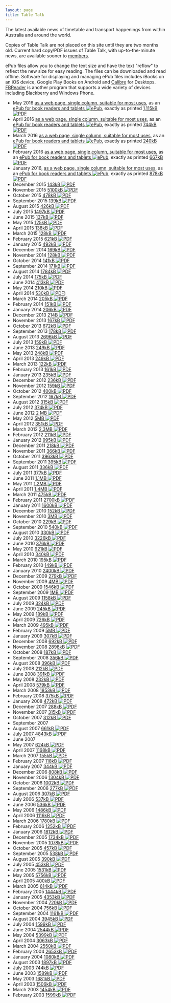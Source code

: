 ```yaml
---
layout: page
title: Table Talk
---
```

The latest available news of timetable and transport happenings from within Australia and around the world.

Copies of Table Talk are not placed on this site until they are two months old. Current hard copy/PDF issues of Table Talk, with up-to-the-minute news, are available sooner to [members](membship.html#membership).

ePub files allow you to change the text size and have the text "reflow" to reflect the new size for easy reading. The files can be downloaded and read offline. Software for displaying and managing ePub files includes iBooks on an iOS device, Google Play Books on Android and [Calibre](http://calibre-ebook.com) for Desktops. [FBReader](https://fbreader.org) is another program that supports a wide variety of devices including Blackberry and Windows Phone.

* May 2016 [as a web page, single column, suitable for most uses](ttalk201605.html),
as an [ePub for book readers and tablets ![ePub](epubicon.svg)](ttalk201605.epub), exactly as printed [1,115kB ![PDF](pdficon.svg)](http://cdnb.austta.org.au/tabletalk201605issue.pdf)
* April 2016 [as a web page, single column, suitable for most uses](ttalk201604.html),
as an [ePub for book readers and tablets ![ePub](epubicon.svg)](ttalk201604.epub), exactly as printed [744kB ![PDF](pdficon.svg)](http://cdnb.austta.org.au/tabletalk201604issue.pdf)
* March 2016 [as a web page, single column, suitable for most uses](ttalk201603.html),
as an [ePub for book readers and tablets ![ePub](epubicon.svg)](ttalk201603.epub), exactly as printed [240kB ![PDF](pdficon.svg)](http://cdnb.austta.org.au/tabletalk201603issue.pdf)
* February 2016 [as a web page, single column, suitable for most uses](ttalk201602.html),
as an [ePub for book readers and tablets ![ePub](epubicon.svg)](ttalk201602.epub), exactly as printed [667kB ![PDF](pdficon.svg)](http://cdnb.austta.org.au/tabletalk201602issue.pdf)
* January 2016, [as a web page, single column, suitable for most uses](ttalk201601.html),
as an [ePub for book readers and tablets ![ePub](epubicon.svg)](ttalk201601.epub), exactly as printed
[878kB ![PDF](pdficon.svg)](http://cdnb.austta.org.au/tabletalk201601issue.pdf)
* December 2015 [143kB ![PDF](pdficon.svg)](http://cdnb.austta.org.au/tabletalk201512issue.pdf)
* November 2015 [5100kB ![PDF](pdficon.svg)](http://cdnb.austta.org.au/tabletalk201511issue.pdf)
* October 2015 [478kB ![PDF](pdficon.svg)](http://cdnb.austta.org.au/tabletalk201510issue.pdf)
* September 2015 [139kB ![PDF](pdficon.svg)](http://cdnb.austta.org.au/tabletalk201509issue.pdf)
* August 2015 [426kB ![PDF](pdficon.svg)](http://cdnb.austta.org.au/tabletalk201508issue.pdf)
* July 2015 [1497kB ![PDF](pdficon.svg)](http://cdnb.austta.org.au/tabletalk201507issue.pdf)
* June 2015 [137kB ![PDF](pdficon.svg)](http://cdnb.austta.org.au/tabletalk201506issue.pdf)
* May 2015 [125kB ![PDF](pdficon.svg)](http://cdnb.austta.org.au/tabletalk20060issue.pdf)
* April 2015 [138kB ![PDF](pdficon.svg)](http://cdnb.austta.org.au/tabletalk201504issue.pdf)
* March 2015 [128kB ![PDF](pdficon.svg)](http://cdnb.austta.org.au/tabletalk201503issue.pdf)
* February 2015 [621kB ![PDF](pdficon.svg)](http://cdnb.austta.org.au/tabletalk201602issue.pdf)
* January 2015 [492kB ![PDF](pdficon.svg)](http://cdnb.austta.org.au/tabletalk201601issue.pdf)
* December 2014 [169kB ![PDF](pdficon.svg)](http://cdnb.austta.org.au/tabletalk201412issue.pdf)
* November 2014 [128kB ![PDF](pdficon.svg)](http://cdnb.austta.org.au/tabletalk201411issue.pdf)
* October 2014 [141kB ![PDF](pdficon.svg)](http://cdnb.austta.org.au/tabletalk201410issue.pdf)
* September 2014 [171kB ![PDF](pdficon.svg)](http://cdnb.austta.org.au/tabletalk201409issue.pdf)
* August 2014 [1784kB ![PDF](pdficon.svg)](http://cdnb.austta.org.au/tabletalk201408issue.pdf)
* July 2014 [175kB ![PDF](pdficon.svg)](http://cdnb.austta.org.au/tabletalk201407issue.pdf)
* June 2014 [413kB ![PDF](pdficon.svg)](http://cdnb.austta.org.au/tabletalk201406issue.pdf)
* May 2014 [210kB ![PDF](pdficon.svg)](http://cdnb.austta.org.au/tabletalk201405issue.pdf)
* April 2014 [530kB ![PDF](pdficon.svg)](http://cdnb.austta.org.au/tabletalk201404issue.pdf))
* March 2014 [205kB ![PDF](pdficon.svg)](http://cdnb.austta.org.au/tabletalk201403issue.pdf)
* February 2014 [151kB ![PDF](pdficon.svg)](http://cdnb.austta.org.au/tabletalk201402issue.pdf)
* January 2014 [206kB ![PDF](pdficon.svg)](http://cdnb.austta.org.au/tabletalk201401issue.pdf)
* December 2013 [214B ![PDF](pdficon.svg)](http://cdnb.austta.org.au/tabletalk201312issue.pdf)
* November 2013 [167kB ![PDF](pdficon.svg)](http://cdnb.austta.org.au/tabletalk201311issue.pdf)
* October 2013 [672kB ![PDF](pdficon.svg)](http://cdnb.austta.org.au/tabletalk201310issue.pdf)
* September 2013 [178kB ![PDF](pdficon.svg)](http://cdnb.austta.org.au/tabletalk201309issue.pdf)
* August 2013 [2696kB ![PDF](pdficon.svg)](http://cdnb.austta.org.au/tabletalk201308issue.pdf)
* July 2013 [159kB ![PDF](pdficon.svg)](http://cdnb.austta.org.au/tabletalk201307issue.pdf)
* June 2013 [249kB ![PDF](pdficon.svg)](http://cdnb.austta.org.au/tabletalk201306issue.pdf)
* May 2013 [248kB ![PDF](pdficon.svg)](http://cdnb.austta.org.au/tabletalk201305issue.pdf)
* April 2013 [249kB ![PDF](pdficon.svg)](http://cdnb.austta.org.au/tabletalk201304issue.pdf)
* March 2013 [122kB ![PDF](pdficon.svg)](http://cdnb.austta.org.au/tabletalk201303issue.pdf)
* February 2013 [161kB ![PDF](pdficon.svg)](http://cdnb.austta.org.au/tabletalk2016302issue.pdf)
* January 2013 [235kB ![PDF](pdficon.svg)](http://cdnb.austta.org.au/tabletalk201301issue.pdf)
* December 2012 [236kB ![PDF](pdficon.svg)](http://cdnb.austta.org.au/tabletalk201212issue.pdf)
*  November 2012 [159kB ![PDF](pdficon.svg)](http://cdnb.austta.org.au/tabletalk201211issue.pdf)
* October 2012 [400kB ![PDF](pdficon.svg)](http://cdnb.austta.org.au/tabletalk201210issue.pdf)
* September 2012 [167kB ![PDF](pdficon.svg)](http://cdnb.austta.org.au/tabletalk201209issue.pdf)
* August 2012 [315kB ![PDF](pdficon.svg)](http://cdnb.austta.org.au/tabletalk201208issue.pdf)
* July 2012 [374kB ![PDF](pdficon.svg)](http://cdnb.austta.org.au/tabletalk201207issue.pdf)
* June 2012 [2 MB ![PDF](pdficon.svg)](http://cdnb.austta.org.au/tabletalk201206issue.pdf)
* May 2012 [5MB ![PDF](pdficon.svg)](http://cdnb.austta.org.au/tabletalk201205issue.pdf)
* April 2012 [351kB ![PDF](pdficon.svg)](http://cdnb.austta.org.au/tabletalk201204issue.pdf)
* March 2012 [2.3MB ![PDF](pdficon.svg)](http://cdnb.austta.org.au/tabletalk201203issue.pdf)
* February 2012 [211kB ![PDF](pdficon.svg)](http://cdnb.austta.org.au/tabletalk201202issue.pdf)
* January 2012 [995kB ![PDF](pdficon.svg)](http://cdnb.austta.org.au/tabletalk201201issue.pdf)
* December 2011 [218kB ![PDF](pdficon.svg)](http://cdnb.austta.org.au/tabletalk201112issue.pdf)
* November 2011 [366kB ![PDF](pdficon.svg)](http://cdnb.austta.org.au/tabletalk201111issue.pdf)
* October 2011 [3963kB ![PDF](pdficon.svg)](http://cdnb.austta.org.au/tabletalk201110issue.pdf)
* September 2011 [395kB ![PDF](pdficon.svg)](http://cdnb.austta.org.au/tabletalk201109issue.pdf)
* August 2011 [336kB ![PDF](pdficon.svg)](http://cdnb.austta.org.au/tabletalk201108issue.pdf)
* July 2011 [377kB ![PDF](pdficon.svg)](http://cdnb.austta.org.au/tabletalk201107issue.pdf)
* June 2011 [1.1MB ![PDF](pdficon.svg)](http://cdnb.austta.org.au/tabletalk201106issue.pdf)
* May 2011 [1.2MB ![PDF](pdficon.svg)](http://cdnb.austta.org.au/tabletalk201105issue.pdf)
* April 2011 [1.4MB ![PDF](pdficon.svg)](http://cdnb.austta.org.au/tabletalk201104issue.pdf)
* March 2011 [475kB ![PDF](pdficon.svg)](http://cdnb.austta.org.au/tabletalk201103issue.pdf)
* February 2011 [2700kB ![PDF](pdficon.svg)](http://cdnb.austta.org.au/tabletalk201102issue.pdf)
* January 2011 [1600kB ![PDF](pdficon.svg)](http://cdnb.austta.org.au/tabletalk201101issue.pdf)
* December 2010 [152kB ![PDF](pdficon.svg)](http://cdnb.austta.org.au/tabletalk201012issue.pdf)
* November 2010 [3MB ![PDF](pdficon.svg)](http://cdnb.austta.org.au/tabletalk201011issue.pdf)
* October 2010 [229kB ![PDF](pdficon.svg)](http://cdnb.austta.org.au/tabletalk201010issue.pdf)
* September 2010 [540kB ![PDF](pdficon.svg)](http://cdnb.austta.org.au/tabletalk201009issue.pdf)
* August 2010 [330kB ![PDF](pdficon.svg)](http://cdnb.austta.org.au/tabletalk201008issue.pdf)
* July 2010 [3226kB ![PDF](pdficon.svg)](http://cdnb.austta.org.au/tabletalk2016007issue.pdf)
* June 2010 [376kB ![PDF](pdficon.svg)](http://cdnb.austta.org.au/tabletalk201006issue.pdf)
* May 2010 [921kB ![PDF](pdficon.svg)](http://cdnb.austta.org.au/tabletalk201005issue.pdf)
* April 2010 [340kB ![PDF](pdficon.svg)](http://cdnb.austta.org.au/tabletalk201004issue.pdf)
* March 2010 [195kB ![PDF](pdficon.svg)](http://cdnb.austta.org.au/tabletalk201003issue.pdf)
* February 2010 [149kB ![PDF](pdficon.svg)](http://cdnb.austta.org.au/tabletalk201002issue.pdf)
* January 2010 [2400kB ![PDF](pdficon.svg)](http://cdnb.austta.org.au/tabletalk201001issue.pdf)
* December 2009 [279kB ![PDF](pdficon.svg)](http://cdnb.austta.org.au/tabletalk200912issue.pdf)
* November 2009 [4MB ![PDF](pdficon.svg)](http://cdnb.austta.org.au/tabletalk200911issue.pdf)
* October 2009 [1546kB ![PDF](pdficon.svg)](http://cdnb.austta.org.au/tabletalk200910issue.pdf)
* September 2009 [1MB ![PDF](pdficon.svg)](http://cdnb.austta.org.au/tabletalk200909issue.pdf)
* August 2009 [1158kB ![PDF](pdficon.svg)](http://cdnb.austta.org.au/tabletalk200908issue.pdf)
* July 2009 [324kB ![PDF](pdficon.svg)](http://cdnb.austta.org.au/tabletalk200907issue.pdf)
* June 2009 [245kB ![PDF](pdficon.svg)](http://cdnb.austta.org.au/tabletalk200906issue.pdf)
* May 2009 [189kB ![PDF](pdficon.svg)](http://cdnb.austta.org.au/tabletalk200905issue.pdf)
* April 2009 [726kB ![PDF](pdficon.svg)](http://cdnb.austta.org.au/tabletalk200904issue.pdf)
* March 2009 [495kB ![PDF](pdficon.svg)](http://cdnb.austta.org.au/tabletalk200903issue.pdf)
* February 2009 [5MB ![PDF](pdficon.svg)](http://cdnb.austta.org.au/tabletalk200902issue.pdf)
* January 2009 [307kB ![PDF](pdficon.svg)](http://cdnb.austta.org.au/tabletalk200901issue.pdf)
* December 2008 [692kB ![PDF](pdficon.svg)](http://cdnb.austta.org.au/tabletalk200812issue.pdf)
* November 2008 [2898kB ![PDF](pdficon.svg)](http://cdnb.austta.org.au/tabletalk200811issue.pdf)
* October 2008 [187kB ![PDF](pdficon.svg)](http://cdnb.austta.org.au/tabletalk2008010issue.pdf)
* September 2008 [356kB ![PDF](pdficon.svg)](http://cdnb.austta.org.au/tabletalk200809issue.pdf)
* August 2008 [396kB ![PDF](pdficon.svg)](http://cdnb.austta.org.au/tabletalk200808issue.pdf)
* July 2008 [212kB ![PDF](pdficon.svg)](http://cdnb.austta.org.au/tabletalk200807issue.pdf)
* June 2008 [391kB ![PDF](pdficon.svg)](http://cdnb.austta.org.au/tabletalk200806issue.pdf)
* May 2008 [232kB ![PDF](pdficon.svg)](http://cdnb.austta.org.au/tabletalk200805issue.pdf)
* April 2008 [579kB ![PDF](pdficon.svg)](http://cdnb.austta.org.au/tabletalk200804issue.pdf)
* March 2008 [1853kB ![PDF](pdficon.svg)](http://cdnb.austta.org.au/tabletalk200803issue.pdf)
* February 2008 [375kB ![PDF](pdficon.svg)](http://cdnb.austta.org.au/tabletalk200802issue.pdf)
* January 2008 [472kB ![PDF](pdficon.svg)](http://cdnb.austta.org.au/tabletalk200801issue.pdf)
* December 2007 [288kB ![PDF](pdficon.svg)](http://cdnb.austta.org.au/tabletalk200712issue.pdf)
* November 2007 [315kB ![PDF](pdficon.svg)](http://cdnb.austta.org.au/tabletalk200711issue.pdf)
* October 2007 [312kB ![PDF](pdficon.svg)](http://cdnb.austta.org.au/tabletalk200710issue.pdf)
* September 2007
* August 2007 [661kB ![PDF](pdficon.svg)](http://cdnb.austta.org.au/tabletalk200708issue.pdf)
* July 2007 [4843kB ![PDF](pdficon.svg)](http://cdnb.austta.org.au/tabletalk200707issue.pdf)
* June 2007
* May 2007 [624kB ![PDF](pdficon.svg)](http://cdnb.austta.org.au/tabletalk200705issue.pdf)
* April 2007 [1168kB ![PDF](pdficon.svg)](http://cdnb.austta.org.au/tabletalk200704issue.pdf)
* March 2007 [155kB ![PDF](pdficon.svg)](http://cdnb.austta.org.au/tabletalk200703issue.pdf)
* February 2007 [118kB ![PDF](pdficon.svg)](http://cdnb.austta.org.au/tabletalk200702issue.pdf)
* January 2007 [344kB ![PDF](pdficon.svg)](http://cdnb.austta.org.au/tabletalk200701issue.pdf)
* December 2006 [808kB ![PDF](pdficon.svg)](http://cdnb.austta.org.au/tabletalk200612issue.pdf)
* November 2006 [1304kB ![PDF](pdficon.svg)](http://cdnb.austta.org.au/tabletalk200611issue.pdf)
* October 2006 [1002kB ![PDF](pdficon.svg)](http://cdnb.austta.org.au/tabletalk200610issue.pdf)
* September 2006 [277kB ![PDF](pdficon.svg)](http://cdnb.austta.org.au/tabletalk200609issue.pdf)
* August 2006 [307kB ![PDF](pdficon.svg)](http://cdnb.austta.org.au/tabletalk200608issue.pdf)
* July 2006 [537kB ![PDF](pdficon.svg)](http://cdnb.austta.org.au/tabletalk200607issue.pdf)
* June 2006 [536kB ![PDF](pdficon.svg)](http://cdnb.austta.org.au/tabletalk200606issue.pdf)
* May 2006 [1486kB ![PDF](pdficon.svg)](http://cdnb.austta.org.au/tabletalk200605issue.pdf)
* April 2006 [1116kB ![PDF](pdficon.svg)](http://cdnb.austta.org.au/tabletalk200604issue.pdf)
* March 2006 [1780kB ![PDF](pdficon.svg)](http://cdnb.austta.org.au/tabletalk200603issue.pdf)
* February 2006 [1252kB ![PDF](pdficon.svg)](http://cdnb.austta.org.au/tabletalk200602issue.pdf)
* January 2006 [1812kB ![PDF](pdficon.svg)](http://cdnb.austta.org.au/tabletalk200601issue.pdf)
* December 2005 [1734kB ![PDF](pdficon.svg)](http://cdnb.austta.org.au/tabletalk200512issue.pdf)
* November 2005 [1078kB ![PDF](pdficon.svg)](http://cdnb.austta.org.au/tabletalk200511issue.pdf)
* October 2005 [457kB ![PDF](pdficon.svg)](http://cdnb.austta.org.au/tabletalk200510issue.pdf)
* September 2005 [538kB ![PDF](pdficon.svg)](http://cdnb.austta.org.au/tabletalk200509issue.pdf)
* August 2005 [390kB ![PDF](pdficon.svg)](http://cdnb.austta.org.au/tabletalk200508issue.pdf)
* July 2005 [453kB ![PDF](pdficon.svg)](http://cdnb.austta.org.au/tabletalk200507issue.pdf)
* June 2005 [1531kB ![PDF](pdficon.svg)](http://cdnb.austta.org.au/tabletalk200506issue.pdf)
* May 2005 [5756kB ![PDF](pdficon.svg)](http://cdnb.austta.org.au/tabletalk200505issue.pdf)
* April 2005 [400kB ![PDF](pdficon.svg)](http://cdnb.austta.org.au/tabletalk200504issue.pdf)
* March 2005 [614kB ![PDF](pdficon.svg)](http://cdnb.austta.org.au/tabletalk200503issue.pdf)
* February 2005 [1444kB ![PDF](pdficon.svg)](http://cdnb.austta.org.au/tabletalk200502issue.pdf)
* January 2005 [4353kB ![PDF](pdficon.svg)](http://cdnb.austta.org.au/tabletalk200501issue.pdf)
* November 2004 [720kB ![PDF](pdficon.svg)](http://cdnb.austta.org.au/tabletalk200411issue.pdf)
* October 2004 [756kB ![PDF](pdficon.svg)](http://cdnb.austta.org.au/tabletalk200410issue.pdf)
* September 2004 [1161kB ![PDF](pdficon.svg)](http://cdnb.austta.org.au/tabletalk200409issue.pdf)
* August 2004 [3945kB ![PDF](pdficon.svg)](http://cdnb.austta.org.au/tabletalk200408issue.pdf)
* July 2004 [1599kB ![PDF](pdficon.svg)](http://cdnb.austta.org.au/tabletalk200407issue.pdf)
* June 2004 [2544kB ![PDF](pdficon.svg)](http://cdnb.austta.org.au/tabletalk200406issue.pdf)
* May 2004 [5399kB ![PDF](pdficon.svg)](http://cdnb.austta.org.au/tabletalk200405issue.pdf)
* April 2004 [3063kB ![PDF](pdficon.svg)](http://cdnb.austta.org.au/tabletalk200404issue.pdf)
* March 2004 [2550kB ![PDF](pdficon.svg)](http://cdnb.austta.org.au/tabletalk200403issue.pdf)
* February 2004 [2653kB ![PDF](pdficon.svg)](http://cdnb.austta.org.au/tabletalk200402issue.pdf)
* January 2004 [1080kB ![PDF](pdficon.svg)](http://cdnb.austta.org.au/tabletalk200401issue.pdf)
* August 2003 [1897kB ![PDF](pdficon.svg)](http://cdnb.austta.org.au/tabletalk200308issue.pdf)
* July 2003 [744kB ![PDF](pdficon.svg)](http://cdnb.austta.org.au/tabletalk200307issue.pdf)
* June 2003 [1589kB ![PDF](pdficon.svg)](http://cdnb.austta.org.au/tabletalk200306issue.pdf)
* May 2003 [1681kB ![PDF](pdficon.svg)](http://cdnb.austta.org.au/tabletalk200305issue.pdf)
* April 2003 [1506kB ![PDF](pdficon.svg)](http://cdnb.austta.org.au/tabletalk200304issue.pdf)
* March 2003 [1454kB ![PDF](pdficon.svg)](http://cdnb.austta.org.au/tabletalk200303issue.pdf)
* February 2003 [1599kB ![PDF](pdficon.svg)](http://cdnb.austta.org.au/tabletalk200302issue.pdf)
